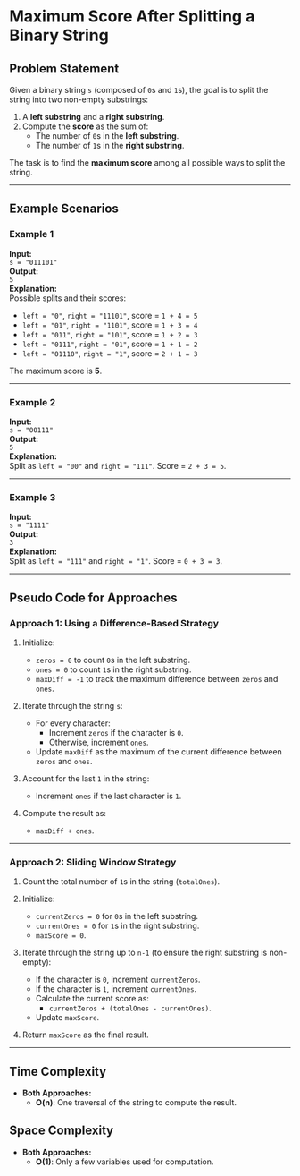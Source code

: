 # Maximum Score After Splitting a Binary String

## Problem Statement
Given a binary string `s` (composed of `0`s and `1`s), the goal is to split the string into two non-empty substrings:
1. A **left substring** and a **right substring**.
2. Compute the **score** as the sum of:
   - The number of `0`s in the **left substring**.
   - The number of `1`s in the **right substring**.

The task is to find the **maximum score** among all possible ways to split the string.

---

## Example Scenarios

### Example 1
**Input:**  
`s = "011101"`  
**Output:**  
`5`  
**Explanation:**  
Possible splits and their scores:
- `left = "0"`, `right = "11101"`, score = `1 + 4 = 5`
- `left = "01"`, `right = "1101"`, score = `1 + 3 = 4`
- `left = "011"`, `right = "101"`, score = `1 + 2 = 3`
- `left = "0111"`, `right = "01"`, score = `1 + 1 = 2`
- `left = "01110"`, `right = "1"`, score = `2 + 1 = 3`

The maximum score is **5**.

---

### Example 2
**Input:**  
`s = "00111"`  
**Output:**  
`5`  
**Explanation:**  
Split as `left = "00"` and `right = "111"`. Score = `2 + 3 = 5`.

---

### Example 3
**Input:**  
`s = "1111"`  
**Output:**  
`3`  
**Explanation:**  
Split as `left = "111"` and `right = "1"`. Score = `0 + 3 = 3`.

---

## Pseudo Code for Approaches

### Approach 1: Using a Difference-Based Strategy
1. Initialize:
   - `zeros = 0` to count `0`s in the left substring.
   - `ones = 0` to count `1`s in the right substring.
   - `maxDiff = -1` to track the maximum difference between `zeros` and `ones`.

2. Iterate through the string `s`:
   - For every character:
     - Increment `zeros` if the character is `0`.
     - Otherwise, increment `ones`.
   - Update `maxDiff` as the maximum of the current difference between `zeros` and `ones`.

3. Account for the last `1` in the string:
   - Increment `ones` if the last character is `1`.

4. Compute the result as:
   - `maxDiff + ones`.

---

### Approach 2: Sliding Window Strategy
1. Count the total number of `1`s in the string (`totalOnes`).

2. Initialize:
   - `currentZeros = 0` for `0`s in the left substring.
   - `currentOnes = 0` for `1`s in the right substring.
   - `maxScore = 0`.

3. Iterate through the string up to `n-1` (to ensure the right substring is non-empty):
   - If the character is `0`, increment `currentZeros`.
   - If the character is `1`, increment `currentOnes`.
   - Calculate the current score as:
     - `currentZeros + (totalOnes - currentOnes)`.
   - Update `maxScore`.

4. Return `maxScore` as the final result.

---

## Time Complexity
- **Both Approaches:**  
  - **O(n)**: One traversal of the string to compute the result.

## Space Complexity
- **Both Approaches:**  
  - **O(1)**: Only a few variables used for computation.
